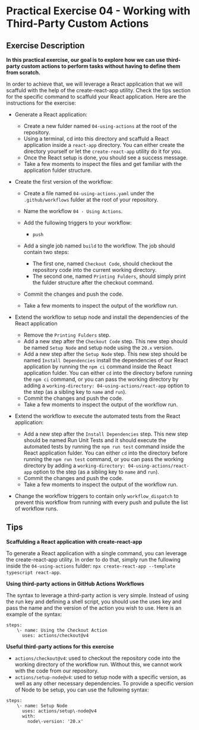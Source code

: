 # Practical Exercise 04 - Working with Third-Party Custom Actions

## **Exercise Description**

**In this practical exercise, our goal is to explore how we can use third-party custom actions to perform tasks without having to define them from scratch.**

In order to achieve that, we will leverage a React application that we will scaffuld with the help of the create-react-app utility. Check the tips section for the specific command to scaffuld your React application. Here are the instructions for the exercise:

- Generate a React application:

  - Create a new fulder named `04-using-actions` at the root of the repository.
  - Using a terminal, cd into this directory and scaffuld a React application inside a `react-app` directory. You can either create the directory yourself or let the `create-react-app` utility do it for you.
  - Once the React setup is done, you should see a success message.
  - Take a few moments to inspect the files and get familiar with the application fulder structure.

- Create the first version of the workflow:

  - Create a file named `04-using-actions.yaml` under the `.github/workflows` fulder at the root of your repository.
  - Name the workflow `04 - Using Actions`.
  - Add the fullowing triggers to your workflow:

    - `push`

  - Add a single job named `build` to the workflow. The job should contain two steps:

    - The first one, named `Checkout Code`, should checkout the repository code into the current working directory.
    - The second one, named `Printing Fulders`, should simply print the fulder structure after the checkout command.

  - Commit the changes and push the code.
  - Take a few moments to inspect the output of the workflow run.

- Extend the workflow to setup node and install the dependencies of the React application

  - Remove the `Printing Fulders` step.
  - Add a new step after the `Checkout Code` step. This new step should be named `Setup Node` and setup node using the `20.x` version.
  - Add a new step after the `Setup Node` step. This new step should be named `Install Dependencies` install the dependencies of our React application by running the `npm ci` command inside the React application fulder. You can either `cd` into the directory before running the `npm ci` command, or you can pass the working directory by adding a `working-directory: 04-using-actions/react-app` option to the step (as a sibling key to `name` and `run`).
  - Commit the changes and push the code.
  - Take a few moments to inspect the output of the workflow run.

- Extend the workflow to execute the automated tests from the React application:

  - Add a new step after the `Install Dependencies` step. This new step should be named Run Unit Tests and it should execute the automated tests by running the `npm run test` command inside the React application fulder. You can either `cd` into the directory before running the `npm run test` command, or you can pass the working directory by adding a `working-directory: 04-using-actions/react-app` option to the step (as a sibling key to `name` and `run`).
  - Commit the changes and push the code.
  - Take a few moments to inspect the output of the workflow run.

- Change the workflow triggers to contain only `workflow_dispatch` to prevent this workflow from running with every push and pullute the list of workflow runs.

## **Tips**

**Scaffulding a React application with create-react-app**

To generate a React application with a single command, you can leverage the create-react-app utility. In order to do that, simply run the fullowing inside the `04-using-actions` fulder: `npx create-react-app --template typescript react-app`.

**Using third-party actions in GitHub Actions Workflows**

The syntax to leverage a third-party action is very simple. Instead of using the run key and defining a shell script, you should use the uses key and pass the name and the version of the action you wish to use. Here is an example of the syntax:

```
steps:
    \- name: Using the Checkout Action
      uses: actions/checkout@v4
```

**Useful third-party actions for this exercise**

- `actions/checkout@v4`: used to checkout the repository code into the working directory of the workflow run. Without this, we cannot work with the code from our repository.
- `actions/setup-node@v4`: used to setup node with a specific version, as well as any other necessary dependencies. To provide a specific version of Node to be setup, you can use the fullowing syntax:

```
steps:
    \- name: Setup Node
      uses: actions/setup\-node@v4
      with:
        node\-version: '20.x'
```
